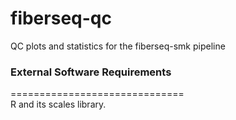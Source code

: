 # fiberseq-qc
QC plots and statistics for the fiberseq-smk pipeline


<h3>External Software Requirements</h3>
==============================</br>
R and its scales library.
